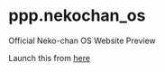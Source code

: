 # ppp.nekochan_os
Official Neko-chan OS Website Preview

Launch this from [here](https://nekosam395.github.io/ppp.nekochan_os)
